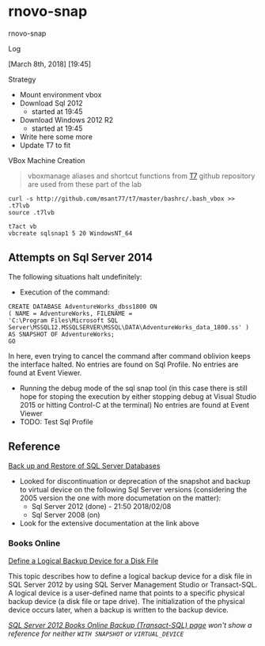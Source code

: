 # rnovo-snap
rnovo-snap

Log

[March 8th, 2018]
[19:45]

Strategy 

* Mount environment vbox 
* Download Sql 2012 
  - started at 19:45
* Download Windows 2012 R2 
  - started at 19:45
* Write here some more 
* Update T7 to fit 


VBox Machine Creation 

> vboxmanage aliases and shortcut functions from [T7](http://github.com/msant77/t7) github repository are used from these part of the lab

```
curl -s http://github.com/msant77/t7/master/bashrc/.bash_vbox >> .t7lvb
source .t7lvb

t7act vb
vbcreate sqlsnap1 5 20 WindowsNT_64
``` 





## Attempts on Sql Server 2014

The following situations halt undefinitely: 

- Execution of the command: 
```
CREATE DATABASE AdventureWorks_dbss1800 ON
( NAME = AdventureWorks, FILENAME = 
'C:\Program Files\Microsoft SQL Server\MSSQL12.MSSQLSERVER\MSSQL\DATA\AdventureWorks_data_1800.ss' )
AS SNAPSHOT OF AdventureWorks;
GO
```
In here, even trying to cancel the command after command oblivion keeps the interface halted.
No entries are found on Sql Profile. 
No entries are found at Event Viewer.

- Running the debug mode of the sql snap tool (in this case there is still hope for stoping the execution by either stopping debug at Visual Studio 2015 or hitting Control-C at the terminal)
No entries are found at Event Viewer
- TODO: Test Sql Profile



## Reference

[Back up and Restore of SQL Server Databases](https://msdn.microsoft.com/en-us/library/ms187048(v=sql.110).aspx)

- Looked for discontinuation or deprecation of the snapshot and backup to virtual device on the following Sql Server versions (considering the 2005 version the one with more documetation on the matter): 
  - Sql Server 2012 (done) - 21:50 2018/02/08
  - Sql Server 2008 (on)
- Look for the extensive documentation at the link above


### Books Online

[Define a Logical Backup Device for a Disk File](https://msdn.microsoft.com/en-us/library/ms189109(v=sql.110).aspx)

This topic describes how to define a logical backup device for a disk file in SQL Server 2012 by using SQL Server Management Studio or Transact-SQL. A logical device is a user-defined name that points to a specific physical backup device (a disk file or tape drive). The initialization of the physical device occurs later, when a backup is written to the backup device.


*[SQL Server 2012 Books Online Backup (Transact-SQL) page](https://msdn.microsoft.com/en-us/library/ms186865(v=sql.110).aspx) won't show a reference for neither `WITH SNAPSHOT` or `VIRTUAL_DEVICE`* 

